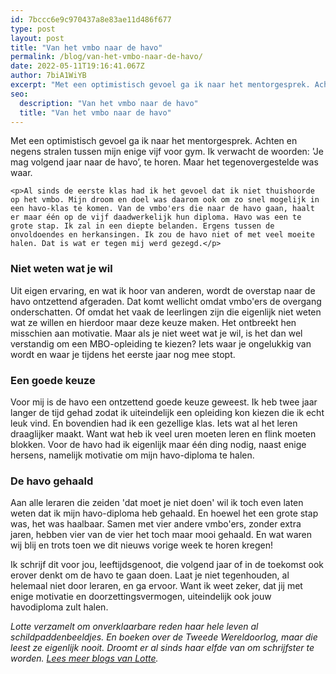 ```yaml
---
id: 7bccc6e9c970437a8e83ae11d486f677
type: post
layout: post
title: "Van het vmbo naar de havo"
permalink: /blog/van-het-vmbo-naar-de-havo/
date: 2022-05-11T19:16:41.067Z
author: 7biA1WiYB
excerpt: "Met een optimistisch gevoel ga ik naar het mentorgesprek. Achten en negens stralen tussen mijn enige vijf voor gym. Ik verwacht de woorden: 'Je mag volgend jaar naar de havo’, te horen. Maar het tegenovergestelde was waar.  "
seo:
  description: "Van het vmbo naar de havo"
  title: "Van het vmbo naar de havo"
---
```

Met een optimistisch gevoel ga ik naar het mentorgesprek. Achten en negens stralen tussen mijn enige vijf voor gym. Ik verwacht de woorden: 'Je mag volgend jaar naar de havo’, te horen. Maar het tegenovergestelde was waar.  

    <p>Al sinds de eerste klas had ik het gevoel dat ik niet thuishoorde op het vmbo. Mijn droom en doel was daarom ook om zo snel mogelijk in een havo-klas te komen. Van de vmbo'ers die naar de havo gaan, haalt er maar één op de vijf daadwerkelijk hun diploma. Havo was een te grote stap. Ik zal in een diepte belanden. Ergens tussen de onvoldoendes en herkansingen. Ik zou de havo niet of met veel moeite halen. Dat is wat er tegen mij werd gezegd.</p>
<h3>​Niet weten wat je wil</h3>
<p>​Uit eigen ervaring, en wat ik hoor van anderen, wordt de overstap naar de havo ontzettend afgeraden. Dat komt wellicht omdat vmbo'ers de overgang onderschatten. Of omdat het vaak de leerlingen zijn die eigenlijk niet weten wat ze willen en hierdoor maar deze keuze maken. Het ontbreekt hen misschien aan motivatie. Maar als je niet weet wat je wil, is het dan wel verstandig om een MBO-opleiding te kiezen? Iets waar je ongelukkig van wordt en waar je tijdens het eerste jaar nog mee stopt.</p>
<h3>​Een goede keuze</h3>
<p>​Voor mij is de havo een ontzettend goede keuze geweest. Ik heb twee jaar langer de tijd gehad zodat ik uiteindelijk een opleiding kon kiezen die ik echt leuk vind. En bovendien had ik een gezellige klas. Iets wat al het leren draaglijker maakt. Want wat heb ik veel uren moeten leren en flink moeten blokken. Voor de havo had ik eigenlijk maar één ding nodig, naast enige hersens, namelijk motivatie om mijn havo-diploma te halen.</p>
<h3>De havo gehaald</h3>
<p>Aan alle leraren die zeiden 'dat moet je niet doen' wil ik toch even laten weten dat ik mijn havo-diploma heb gehaald. En hoewel het een grote stap was, het was haalbaar. Samen met vier andere vmbo'ers, zonder extra jaren, hebben vier van de vier het toch maar mooi gehaald. En wat waren wij blij en trots toen we dit nieuws vorige week te horen kregen!</p>
<p>​Ik schrijf dit voor jou, leeftijdsgenoot, die volgend jaar of in de toekomst ook erover denkt om de havo te gaan doen. Laat je niet tegenhouden, al helemaal niet door leraren, en ga ervoor. Want ik weet zeker, dat jij met enige motivatie en doorzettingsvermogen, uiteindelijk ook jouw havodiploma zult halen.</p>
<p><em>Lotte verzamelt om onverklaarbare reden haar hele leven al schildpaddenbeeldjes. En boeken over de Tweede Wereldoorlog, maar die leest ze eigenlijk nooit. Droomt er al sinds haar elfde van om schrijfster te worden. </em><a href="https://original.sevendays.nl/users/lotte-rolleman"><em>Lees meer blogs van Lotte</em></a><em>.</em></p>  
